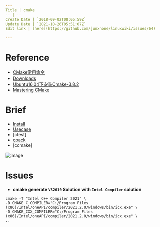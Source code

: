 ```yaml
---
Title | cmake
-- | --
Create Date | `2018-09-02T08:05:59Z`
Update Date | `2021-10-26T05:51:07Z`
Edit link | [here](https://github.com/junxnone/linuxwiki/issues/64)

---
```

# Reference
- [CMake常用命令](https://www.jianshu.com/p/8909efe13308)
- [Downloads](https://cmake.org/files/)
- [Ubuntu16.04下安装Cmake-3.8.2](https://blog.csdn.net/l1216766050/article/details/77513045)
- [Mastering CMake](https://cmake.org/cmake/help/book/mastering-cmake/index.html)


# Brief
- [Install](./cmake_install)
- [Usecase](./cmake_usecase)
- [ctest]
- [cpack](/cpack)
- [ccmake]

![image](https://user-images.githubusercontent.com/2216970/138798860-7ac0c8bb-116f-40d9-b6b3-78ed006e385c.png)


# Issues
- **cmake generate `VS2019` Solution with `Intel Compiler` solution**

```
cmake -T "Intel C++ Compiler 2021" \
-D CMAKE_C_COMPILER="C:/Program Files (x86)/Intel/oneAPI/compiler/2021.2.0/windows/bin/icx.exe" \
-D CMAKE_CXX_COMPILER="C:/Program Files (x86)/Intel/oneAPI/compiler/2021.2.0/windows/bin/icx.exe" \
..
```

